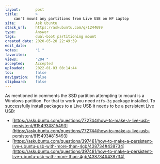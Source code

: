 ```yaml
---
layout:       post
title:        >
    can't mount any partitions from Live USB on HP Laptop
site:         Ask Ubuntu
stack_url:    https://askubuntu.com/q/1244699
type:         Answer
tags:         dual-boot partitioning mount
created_date: 2020-05-28 22:49:39
edit_date:    
votes:        "1 "
favorites:    
views:        "204 "
accepted:     Accepted
uploaded:     2022-01-03 08:14:44
toc:          false
navigation:   false
clipboard:    false
---
```


As mentioned in comments the SSD partition attempting to mount is a Windows partition. For that to work you need `ntfs-3g` package installed. To successfully install packages to a Live USB it needs to be a persistent Live USB:

- [https://askubuntu.com/questions/772744/how-to-make-a-live-usb-persistent/815493#815493](https://askubuntu.com/questions/772744/how-to-make-a-live-usb-persistent/815493#815493)
- [https://askubuntu.com/questions/397481/how-to-make-a-persistent-live-ubuntu-usb-with-more-than-4gb/438734#438734](https://askubuntu.com/questions/397481/how-to-make-a-persistent-live-ubuntu-usb-with-more-than-4gb/438734#438734)
